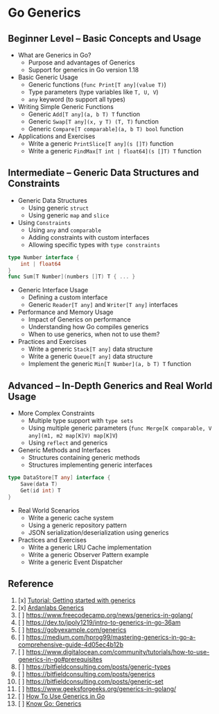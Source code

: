 # Go Generics

## Beginner Level – Basic Concepts and Usage

- What are Generics in Go?
  - Purpose and advantages of Generics
  - Support for generics in Go version 1.18
- Basic Generic Usage
  - Generic functions (`func Print[T any](value T)`)
  - Type parameters (type variables like `T, U, V`)
  - `any` keyword (to support all types)
- Writing Simple Generic Functions
  - Generic `Add[T any](a, b T) T` function
  - Generic `Swap[T any](x, y T) (T, T)` function
  - Generic `Compare[T comparable](a, b T) bool` function
- Applications and Exercises
  - Write a generic `PrintSlice[T any](s []T)` function
  - Write a generic `FindMax[T int | float64](s []T) T` function

## Intermediate – Generic Data Structures and Constraints

- Generic Data Structures
  - Using generic `struct`
  - Using generic `map` and `slice`
- Using `Constraints`
  - Using `any` and `comparable`
  - Adding constraints with custom interfaces
  - Allowing specific types with `type constraints`

```go
type Number interface {
    int | float64
}
func Sum[T Number](numbers []T) T { ... }
```

- Generic Interface Usage
  - Defining a custom interface
  - Generic `Reader[T any]` and `Writer[T any]` interfaces
- Performance and Memory Usage
  - Impact of Generics on performance
  - Understanding how Go compiles generics
  - When to use generics, when not to use them?
- Practices and Exercises
  - Write a generic `Stack[T any]` data structure
  - Write a generic `Queue[T any]` data structure
  - Implement the generic `Min[T Number](a, b T) T` function

## Advanced – In-Depth Generics and Real World Usage

- More Complex Constraints
  - Multiple type support with `type sets`
  - Using multiple generic parameters (`func Merge[K comparable, V any](m1, m2 map[K]V) map[K]V`)
  - Using `reflect` and generics
- Generic Methods and Interfaces
  - Structures containing generic methods
  - Structures implementing generic interfaces

```go
type DataStore[T any] interface {
    Save(data T)
    Get(id int) T
}
```

- Real World Scenarios
  - Write a generic cache system
  - Using a generic repository pattern
  - JSON serialization/deserialization using generics
- Practices and Exercises
  - Write a generic LRU Cache implementation
  - Write a generic Observer Pattern example
  - Write a generic Event Dispatcher

## Reference

1. [x] [Tutorial: Getting started with generics](https://go.dev/doc/tutorial/generics)
2. [x] [Ardanlabs Generics](https://tour.ardanlabs.com/tour/eng/generics-basics/1)
3. [ ] <https://www.freecodecamp.org/news/generics-in-golang/>
4. [ ] <https://dev.to/jpoly1219/intro-to-generics-in-go-36am>
5. [ ] <https://gobyexample.com/generics>
6. [ ] <https://medium.com/hprog99/mastering-generics-in-go-a-comprehensive-guide-4d05ec4b12b>
7. [ ] <https://www.digitalocean.com/community/tutorials/how-to-use-generics-in-go#prerequisites>
8. [ ] <https://bitfieldconsulting.com/posts/generic-types>
9. [ ] <https://bitfieldconsulting.com/posts/generics>
10. [ ] <https://bitfieldconsulting.com/posts/generic-set>
11. [ ] <https://www.geeksforgeeks.org/generics-in-golang/>
12. [ ] [How To Use Generics in Go](https://www.digitalocean.com/community/tutorials/how-to-use-generics-in-go)
13. [ ] [Know Go: Generics](https://github.com/bitfield/kg-generics)
